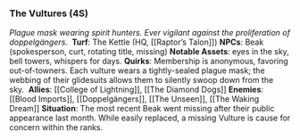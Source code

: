 ---
---

### The Vultures (4S)
*Plague mask wearing spirit hunters. Ever vigilant against the proliferation of doppelgängers.* 
**Turf**: The Kettle (HQ, [[Raptor’s Talon]])
**NPCs**: Beak (spokesperson, curt, rotating title, missing)
**Notable Assets**: eyes in the sky, bell towers, whispers for days.
**Quirks**: Membership is anonymous, favoring out-of-towners. Each vulture wears a tightly-sealed plague mask; the webbing of their glidesuits allows them to silently swoop down from the sky. 
**Allies**: [[College of Lightning]], [[The Diamond Dogs]]
**Enemies**: [[Blood Imports]], [[Doppelgängers]], [[The Unseen]], [[The Waking Dream]]
**Situation**: The most recent Beak went missing after their public appearance last month. While easily replaced, a missing Vulture is cause for concern within the ranks. 